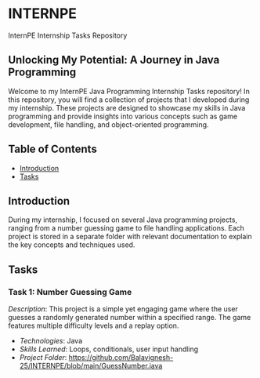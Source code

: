 # INTERNPE  
InternPE Internship Tasks Repository  

## Unlocking My Potential: A Journey in Java Programming  

Welcome to my InternPE Java Programming Internship Tasks repository! In this repository, you will find a collection of projects that I developed during my internship. These projects are designed to showcase my skills in Java programming and provide insights into various concepts such as game development, file handling, and object-oriented programming.  

## Table of Contents  
- [Introduction](#introduction)  
- [Tasks](#tasks)  
  
## Introduction  
During my internship, I focused on several Java programming projects, ranging from a number guessing game to file handling applications. Each project is stored in a separate folder with relevant documentation to explain the key concepts and techniques used.  

## Tasks  

### Task 1: Number Guessing Game  
*Description*: This project is a simple yet engaging game where the user guesses a randomly generated number within a specified range. The game features multiple difficulty levels and a replay option.  

- *Technologies*: Java  
- *Skills Learned*: Loops, conditionals, user input handling  
- *Project Folder*: https://github.com/Balavignesh-25/INTERNPE/blob/main/GuessNumber.java
